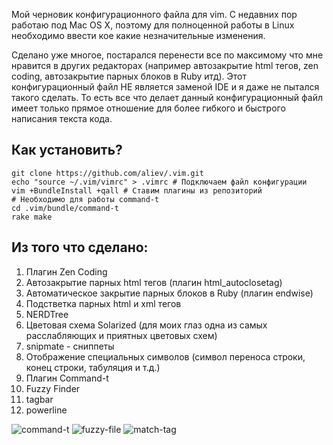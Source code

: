 Мой черновик конфигурационного файла для vim. С недавних пор работаю под Mac OS X, поэтому для полноценной работы в Linux необходимо ввести кое какие незначительные изменения.

Сделано уже многое, постарался перенести все по максимому что мне нравится в других редакторах (например автозакрытие html тегов, zen coding, автозакрытие парных блоков в Ruby итд). Этот конфигурационный файл НЕ является заменой IDE и я даже не пытался такого сделать. То есть все что делает данный конфигурационный файл имеет только прямое отношение для более гибкого и быстрого написания текста кода.

## Как установить?

```
git clone https://github.com/aliev/.vim.git
echo "source ~/.vim/vimrc" > .vimrc # Подключаем файл конфигурации
vim +BundleInstall +qall # Ставим плагины из репозиторий
# Необходимо для работы command-t
cd .vim/bundle/command-t
rake make
```

## Из того что сделано:
1. Плагин Zen Coding
2. Автозакрытие парных html тегов (плагин html_autoclosetag)
3. Автоматическое закрытие парных блоков в Ruby (плагин endwise)
4. Подстветка парных html и xml тегов
5. NERDTree
6. Цветовая схема Solarized (для моих глаз одна из самых расслабляющих и приятных цветовых схем)
7. snipmate - сниппеты
8. Отображение специальных символов (символ переноса строки, конец строки, табуляция и т.д.)
9. Плагин Command-t
10. Fuzzy Finder
11. tagbar
12. powerline

![command-t](https://dl.dropbox.com/u/5837324/images/command-t.png)
![fuzzy-file](https://dl.dropbox.com/u/5837324/images/fuf.png)
![match-tag](https://dl.dropbox.com/u/5837324/images/match-tag.png)

